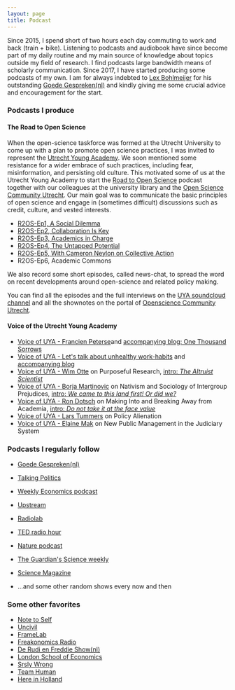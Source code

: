 ```yaml
---
layout: page
title: Podcast
---
```

Since 2015, I spend short of two hours each day commuting to work and back (train + bike). Listening to podcasts and audiobook have since become part of my daily routine and my main source of knowledge about topics outside my field of research. I find podcasts large bandwidth means of scholarly communication. Since 2017, I have started producing some podcasts of my own. I am for always indebted to [Lex Bohlmeijer](https://twitter.com/lexbohlmeijer) for his outstanding [Goede Gespreken(nl)](https://soundcloud.com/de-correspondent) and kindly giving me some crucial advice and encouragement for the start.

### Podcasts I produce

#### The Road to Open Science
When the open-science taskforce was formed at the Utrecht University to come up with a plan to promote open science practices, I was invited to represent the [Utrecht Young Academy](https://www.uu.nl/en/research/utrecht-young-academy). We soon mentioned some resistance for a wider embrace of such practices, including fear, misinformation, and persisting old culture. This motivated some of us at the Utrecht Young Academy to start the [Road to Open Science](https://twitter.com/R2OSpodcast) podcast together with our colleagues at the university library and the [Open Science Community Utrecht](http://www.openscience-utrecht.com). Our main goal was to communicate the basic principles of open science and engage in (sometimes difficult) discussions such as credit, culture, and vested interests.

* [R2OS-Ep1, A Social Dilemma](https://soundcloud.com/utrechtyoungacademy/the-road-to-open-science-ep-1-a-social-dilemma)
* [R2OS-Ep2, Collaboration Is Key](https://soundcloud.com/utrechtyoungacademy/the-road-to-open-science-ep-2-collaboration-is-key)
* [R2OS-Ep3, Academics in Charge](https://soundcloud.com/utrechtyoungacademy/the-road-to-open-science-ep-3-academics-in-charge)
* [R2OS-Ep4, The Untapped Potential](https://soundcloud.com/utrechtyoungacademy/the-road-to-open-science-ep-4-the-untapped-potential)
* [R2OS-Ep5, With Cameron Neylon on Collective Action](https://soundcloud.com/utrechtyoungacademy/the-road-to-open-science-ep-5-with-cameron-neylon-on-collective-action)
* R2OS-Ep6, Academic Commons

We also record some short episodes, called news-chat, to spread the word on recent developments around open-science and related policy making.

You can find all the episodes and the full interviews on the [UYA soundcloud channel](https://soundcloud.com/utrechtyoungacademy/tracks) and all the shownotes on the portal of [Openscience Community Utrecht](https://openscience-utrecht.com/oscu-podcast/).

#### Voice of the Utrecht Young Academy

* [Voice of UYA - Francien Peterse](https://soundcloud.com/utrechtyoungacademy/voice-of-uya-francien-peterse-one-thousand-sorrows)and [accompanying blog: One Thousand Sorrows](https://www.dub.uu.nl/nl/node/217082)
* [Voice of UYA - Let's talk about unhealthy work-habits](https://soundcloud.com/utrechtyoungacademy/voice-of-uya-lets-talk-about-unhealthy-work-habits) and [accompanying blog](https://www.dub.uu.nl/nl/node/216240)
* [Voice of UYA - Wim Otte](https://soundcloud.com/utrechtyoungacademy/voice-of-uya-wim-otte-on-purposeful-research) on Purposeful Research, [intro: _The Altruist Scientist_](https://www.dub.uu.nl/nl/node/214967)
* [Voice of UYA - Borja Martinovic](https://soundcloud.com/utrechtyoungacademy/voice-of-uya-borja-martinovic-on-nativism-and-sociology-of-intergroup-prejudices) on Nativism and Sociology of Intergroup Prejudices, [intro: _We came to this land first! Or did we?_](http://www.dub.uu.nl/nl/node/207273)
* [Voice of UYA - Ron Dotsch](https://soundcloud.com/utrechtyoungacademy/voice-of-uya-ron-dotsch) on Making Into and Breaking Away from Academia, [intro: _Do not take it at the face value_](http://www.dub.uu.nl/en/blog/do-not-take-it-face-value)
* [Voice of UYA - Lars Tummers](https://soundcloud.com/utrechtyoungacademy/voice-of-uya-lars-tummers) on Policy Alienation
* [Voice of UYA - Elaine Mak](https://soundcloud.com/utrechtyoungacademy/voice-of-uya-elaine-mak) on New Public Management in the Judiciary System

### Podcasts I regularly follow

* [Goede Gespreken(nl)](https://soundcloud.com/de-correspondent)
* [Talking Politics](https://www.talkingpoliticspodcast.com/)
* [Weekly Economics podcast](https://soundcloud.com/weeklyeconomicspodcast)
* [Upstream](https://soundcloud.com/upstreampodcast)
* [Radiolab](https://www.radiolab.org/)
* [TED radio hour](https://www.npr.org/podcasts/510298/ted-radio-hour)
* [Nature podcast](http://feeds.nature.com/nature/podcast/current)
* [The Guardian's Science weekly](https://www.theguardian.com/science/series/science)
* [Science Magazine](https://www.sciencemag.org/podcasts)

* ...and some other random shows every now and then

### Some other favorites
* [Note to Self](https://www.wnyc.org/shows/notetoself/)
* [Uncivil](http://uncivil.show/)
* [FrameLab](https://feeds.soundcloud.com/users/soundcloud:users:372194030/sounds.rss)
* [Freakonomics Radio](http://freakonomics.com/archive/)
* [De Rudi en Freddie Show(nl)](https://soundcloud.com/rudifreddieshow/tracks)
* [London School of Economics](https://soundcloud.com/lsepodcasts)
* [Srsly Wrong](https://www.patreon.com/srslywrong)
* [Team Human](https://www.patreon.com/teamhuman)
* [Here in Holland](http://www.hereinholland.com/)
